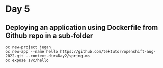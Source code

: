 # Day 5

## Deploying an application using Dockerfile from Github repo in a sub-folder
```
oc new-project jegan
oc new-app --name hello https://github.com/tektutor/openshift-aug-2022.git --context-dir=Day2/spring-ms
oc expose svc/hello
```

